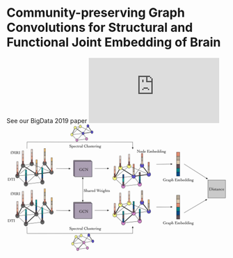 # Community-preserving Graph Convolutions for Structural and Functional Joint Embedding of Brain
See our BigData 2019 paper ![Community-preserving Graph Convolutions for
Structural and Functional Joint Embedding of Brain](https://arxiv.org/pdf/1911.03583.pdf)
![image](https://github.com/HOLMES1891/SGCN/blob/try_degree_downsample/img.jpg)
